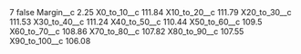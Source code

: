 <?xml version="1.0" encoding="UTF-8"?>
<CustomMetadata xmlns="http://soap.sforce.com/2006/04/metadata" xmlns:xsi="http://www.w3.org/2001/XMLSchema-instance" xmlns:xsd="http://www.w3.org/2001/XMLSchema">
    <label>7</label>
    <protected>false</protected>
    <values>
        <field>Margin__c</field>
        <value xsi:type="xsd:double">2.25</value>
    </values>
    <values>
        <field>X0_to_10__c</field>
        <value xsi:type="xsd:double">111.84</value>
    </values>
    <values>
        <field>X10_to_20__c</field>
        <value xsi:type="xsd:double">111.79</value>
    </values>
    <values>
        <field>X20_to_30__c</field>
        <value xsi:type="xsd:double">111.53</value>
    </values>
    <values>
        <field>X30_to_40__c</field>
        <value xsi:type="xsd:double">111.24</value>
    </values>
    <values>
        <field>X40_to_50__c</field>
        <value xsi:type="xsd:double">110.44</value>
    </values>
    <values>
        <field>X50_to_60__c</field>
        <value xsi:type="xsd:double">109.5</value>
    </values>
    <values>
        <field>X60_to_70__c</field>
        <value xsi:type="xsd:double">108.86</value>
    </values>
    <values>
        <field>X70_to_80__c</field>
        <value xsi:type="xsd:double">107.82</value>
    </values>
    <values>
        <field>X80_to_90__c</field>
        <value xsi:type="xsd:double">107.55</value>
    </values>
    <values>
        <field>X90_to_100__c</field>
        <value xsi:type="xsd:double">106.08</value>
    </values>
</CustomMetadata>
